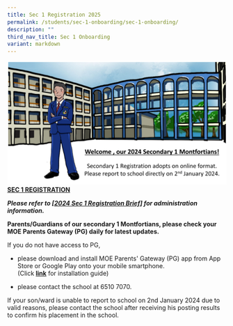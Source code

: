 ```yaml
---
title: Sec 1 Registration 2025
permalink: /students/sec-1-onboarding/sec-1-onboarding/
description: ""
third_nav_title: Sec 1 Onboarding
variant: markdown
---
```

![](/images/2024%20onboarding%20image.jpg)
**<u>SEC 1 REGISTRATION</u>**

***Please refer to&nbsp;[[2024 Sec 1 Registration Brief](/files/2024_Sec1_Registration_Brief.pdf)]&nbsp;for administration information.***

<b>Parents/Guardians of our secondary 1 Montfortians, please check your MOE Parents Gateway (PG) daily for latest updates. </b>

If you do not have access to PG,
* please download and install MOE Parents' Gateway (PG) app from App Store or Google Play onto your mobile smartphone.    
(Click <b>[link](https://www.montfortsec.moe.edu.sg/students/Sec-1-Onboarding/parents-gateway)</b> for installation guide)

* please contact the school at 6510 7070.

If your son/ward is unable to report to school on 2nd January 2024 due to valid reasons, please contact the school after receiving his posting results to confirm his placement in the school.